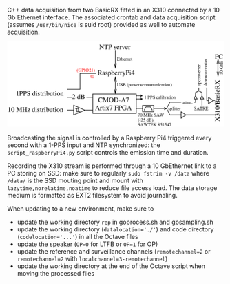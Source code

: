 C++ data acquisition from two BasicRX fitted in an X310 connected by a 10 Gb
Ethernet interface. The associated crontab and data acquisition script (assumes
``/usr/bin/nice`` is suid root) provided as well to automate acquisition.

<img src="setup.png">

Broadcasting the signal is controlled by a Raspberry Pi4 triggered every second
with a 1-PPS input and NTP synchronized: the ``script_raspberryPi4.py`` script controls
the emission time and duration. 

Recording the X310 stream is performed through a 10 GbEthernet link to a PC storing on 
SSD: make sure to regularly
``sudo fstrim -v /data`` where ``/data/`` is the SSD mouting point and mount with
``lazytime,norelatime,noatime`` to reduce file access load. The data storage medium
is formatted as EXT2 filesystem to avoid journaling.

When updating to a new environment, make sure to
* update the working directory ``rep`` in goprocess.sh and gosampling.sh
* update the working directory (``datalocation='./'``) and code directory
(``codelocation='...'``) in all the Octave files
* update the speaker (``OP=0`` for LTFB or ``OP=1`` for OP)
* update the reference and surveillance channels (``remotechannel=2`` or ``remotechannel=2``
with ``localchannel=3-remotechannel``)
* update the working directory at the end of the Octave script when moving the processed files
